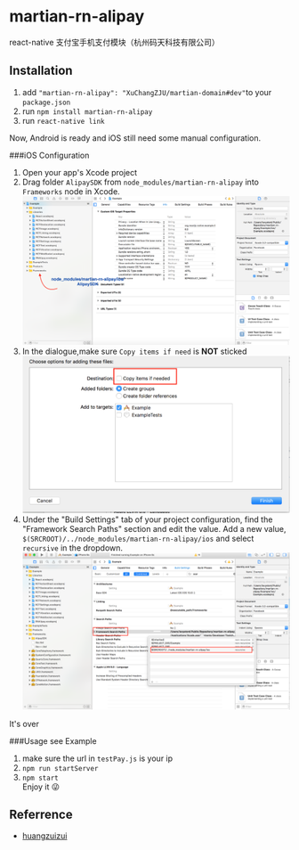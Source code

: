 # martian-rn-alipay
react-native 支付宝手机支付模块（杭州码天科技有限公司）
## Installation
1. add `"martian-rn-alipay": "XuChangZJU/martian-domain#dev"`to your `package.json`
2. run `npm install martian-rn-alipay`
3. run `react-native link`

Now, Android is ready and iOS still need some manual configuration.

###iOS Configuration
1. Open your app's Xcode project
2. Drag folder `AlipaySDK` from `node_modules/martian-rn-alipay` into `Frameworks` node in Xcode.  ![](screenshot/step1.png?raw=true)
3. In the dialogue,make sure `Copy items if need` is **NOT** sticked ![](screenshot/step2.png?raw=true)
4. Under the "Build Settings" tab of your project configuration, find the "Framework Search Paths" section and edit the value.
Add a new value, `$(SRCROOT)/../node_modules/martian-rn-alipay/ios` and select `recursive` in the dropdown.![](screenshot/step3.png?raw=true)

It's over

###Usage
see Example

 1. make sure the url in `testPay.js` is your ip
 2. `npm run startServer`
 3. `npm start`  
Enjoy it 😜

## Referrence
* [huangzuizui](https://github.com/huangzuizui/rn-alipay)



